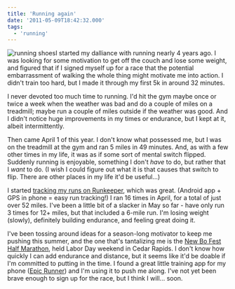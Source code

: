 ```yaml
---
title: 'Running again'
date: '2011-05-09T18:42:32.000'
tags:
  - 'running'
---
```


![running shoes](http://chrishubbs.com/wordpress/wp-content/uploads/2011/05/best-asics-running-shoes-reviews-150x150.jpg 'best-asics-running-shoes-reviews')I started my dalliance with running nearly 4 years ago. I was looking for some motivation to get off the couch and lose some weight, and figured that if I signed myself up for a race that the potential embarrassment of walking the whole thing might motivate me into action. I didn't train too hard, but I made it through my first 5k in around 32 minutes.

I never devoted too much time to running. I'd hit the gym maybe once or twice a week when the weather was bad and do a couple of miles on a treadmill; maybe run a couple of miles outside if the weather was good. And I didn't notice huge improvements in my times or endurance, but I kept at it, albeit intermittently.

Then came April 1 of this year. I don't know what possessed me, but I was on the treadmill at the gym and ran 5 miles in 49 minutes. And, as with a few other times in my life, it was as if some sort of mental switch flipped. Suddenly running is enjoyable, something I don't _have_ to do, but rather that I _want_ to do. (I wish I could figure out what it is that causes that switch to flip. There are other places in my life it'd be useful...)

I started [tracking my runs on Runkeeper](http://runkeeper.com/user/cjhubbs/activity), which was great. (Android app + GPS in phone = easy run tracking!) I ran 16 times in April, for a total of just over 52 miles. I've been a little bit of a slacker in May so far - have only run 3 times for 12+ miles, but that included a 6-mile run. I'm losing weight (slowly), definitely building endurance, and feeling great doing it.

I've been tossing around ideas for a season-long motivator to keep me pushing this summer, and the one that's tantalizing me is the [New Bo Fest Half Marathon](http://www.newbofesthalfmarathon.com/index.html), held Labor Day weekend in Cedar Rapids. I don't know how quickly I can add endurance and distance, but it seems like it'd be doable if I'm committed to putting in the time. I found a great little training app for my phone ([Epic Runner](https://market.android.com/details?id=c.isakson.race.predictor.paid)) and I'm using it to push me along. I've not yet been brave enough to sign up for the race, but I think I will... soon.
